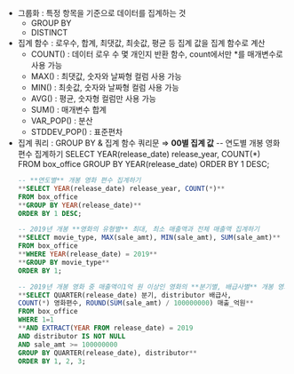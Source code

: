 - 그룹화 : 특정 항목을 기준으로 데이터를 집계하는 것
    - GROUP BY
    - DISTINCT
- 집계 함수 : 로우수, 합계, 최댓값, 최솟값, 평균 등 집계 값을 집계 함수로 계산
    - COUNT() : 데이터 로우 수 몇 개인지 반환 함수, count에서만 *를 매개변수로 사용 가능
    - MAX() : 최댓값, 숫자와 날짜형 컬럼 사용 가능
    - MIN() : 최솟값, 숫자와 날짜형 컬럼 사용 가능
    - AVG() : 평균, 숫자형 컬럼만 사용 가능
    - SUM() : 매개변수 합계
    - VAR_POP() : 분산
    - STDDEV_POP() : 표준편차
- 집계 쿼리 : GROUP BY & 집계 함수 쿼리문 ⇒ **00별 집계 값**
  -- 연도별 개봉 영화 편수 집계하기
  SELECT YEAR(release_date) release_year, COUNT(*)
  FROM box_office
  GROUP BY YEAR(release_date)
  ORDER BY 1 DESC;
  ```sql
  -- **연도별** 개봉 영화 편수 집계하기
  **SELECT YEAR(release_date) release_year, COUNT(*)**
  FROM box_office
  **GROUP BY YEAR(release_date)**
  ORDER BY 1 DESC;
  
  -- 2019년 개봉 **영화의 유형별** 최대, 최소 매출액과 전체 매출액 집계하기
  **SELECT movie_type, MAX(sale_amt), MIN(sale_amt), SUM(sale_amt)**
  FROM box_office
  **WHERE YEAR(release_date) = 2019**
  **GROUP BY movie_type**
  ORDER BY 1;
  
  -- 2019년 개봉 영화 중 매출액이1억 원 이상인 영화의 **분기별, 배급사별** 개봉 영화 수와 매출액 집계하기
  **SELECT QUARTER(release_date) 분기, distributor 배급사,
  COUNT(*) 영화편수, ROUND(SUM(sale_amt) / 100000000) 매출_억원**
  FROM box_office
  WHERE 1=1
  **AND EXTRACT(YEAR FROM release_date) = 2019
  AND distributor IS NOT NULL
  AND sale_amt >= 100000000
  GROUP BY QUARTER(release_date), distributor**
  ORDER BY 1, 2, 3;
  
  ```